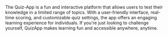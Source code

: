 The Quiz-App is a fun and interactive platform that allows users to test their knowledge in a limited range of topics. With a user-friendly interface, real-time scoring, and customizable quiz settings, the app offers an engaging learning experience for individuals. If you're just looking to challenge yourself, QuizApp makes learning fun and accessible anywhere, anytime.
